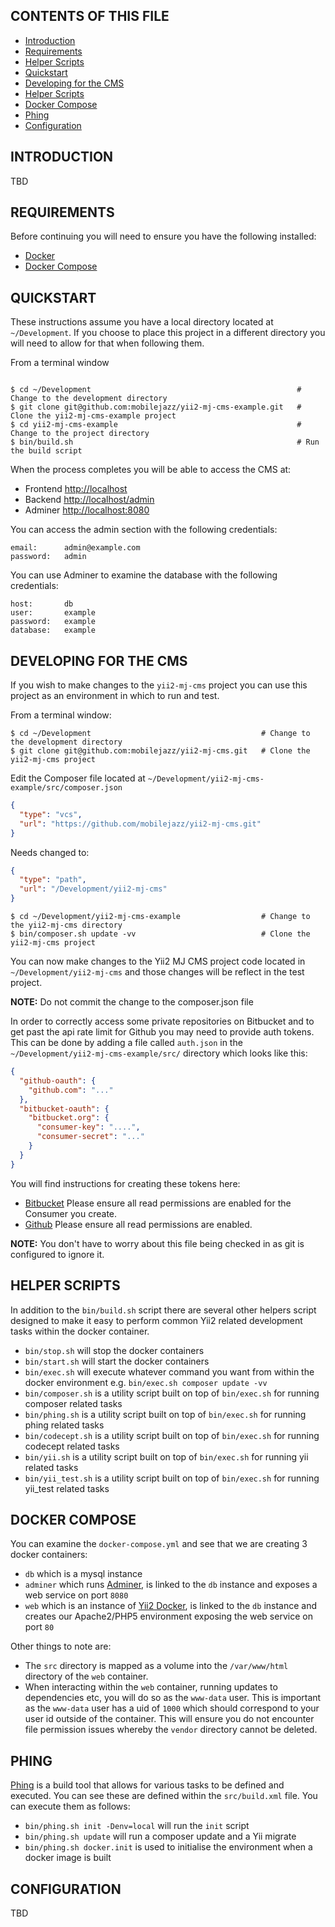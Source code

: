 CONTENTS OF THIS FILE
---------------------
   
 * [Introduction](#introduction)
 * [Requirements](#requirements)
 * [Helper Scripts](#helper-scripts)
 * [Quickstart](#quickstart)
 * [Developing for the CMS](#developing-for-the-cms)
 * [Helper Scripts](#helper-scripts)
 * [Docker Compose](#docker-compose)
 * [Phing](#phing)
 * [Configuration](#configuration)
 
INTRODUCTION
------------

TBD

REQUIREMENTS
------------

Before continuing you will need to ensure you have the following installed:

 * [Docker](https://www.docker.com)
 * [Docker Compose](https://docs.docker.com/compose)
 
QUICKSTART
----------

These instructions assume you have a local directory located at `~/Development`. If you choose to place this project in a different directory you will need to allow for that when following them.

From a terminal window

```

$ cd ~/Development                                              # Change to the development directory  
$ git clone git@github.com:mobilejazz/yii2-mj-cms-example.git   # Clone the yii2-mj-cms-example project
$ cd yii2-mj-cms-example                                        # Change to the project directory
$ bin/build.sh                                                  # Run the build script
```

When the process completes you will be able to access the CMS at:

* Frontend  [http://localhost](http://localhost)
* Backend   [http://localhost/admin](http://localhost/admin)
* Adminer   [http://localhost:8080](http://localhost:8080)

You can access the admin section with the following credentials:

```
email:      admin@example.com
password:   admin
```

You can use Adminer to examine the database with the following credentials:

```
host:       db
user:       example
password:   example
database:   example
```

DEVELOPING FOR THE CMS
----------------------

If you wish to make changes to the `yii2-mj-cms` project you can use this project as an environment in which to run and test.

From a terminal window:

```  
$ cd ~/Development                                      # Change to the development directory
$ git clone git@github.com:mobilejazz/yii2-mj-cms.git   # Clone the yii2-mj-cms project
```

Edit the Composer file located at `~/Development/yii2-mj-cms-example/src/composer.json`

```json
{
  "type": "vcs",
  "url": "https://github.com/mobilejazz/yii2-mj-cms.git"
}
```

Needs changed to:

```json
{
  "type": "path",
  "url": "/Development/yii2-mj-cms"
}
```

```
$ cd ~/Development/yii2-mj-cms-example                  # Change to the yii2-mj-cms directory  
$ bin/composer.sh update -vv                            # Clone the yii2-mj-cms project
```

You can now make changes to the Yii2 MJ CMS project code located in `~/Development/yii2-mj-cms` and those changes will be reflect in the test project.

**NOTE:** Do not commit the change to the composer.json file

In order to correctly access some private repositories on Bitbucket and to get past the api rate limit for Github you may need to provide auth tokens. This can be done by adding a file called `auth.json` in the `~/Development/yii2-mj-cms-example/src/` directory which looks like this:

```json
{
  "github-oauth": {
    "github.com": "..."
  },
  "bitbucket-oauth": {
    "bitbucket.org": {
      "consumer-key": "....",
      "consumer-secret": "..."
    }
  }
}

```

You will find instructions for creating these tokens here:

* [Bitbucket](https://confluence.atlassian.com/bitbucket/oauth-on-bitbucket-cloud-238027431.html#OAuthonBitbucketCloud-Createaconsumer) Please ensure all read permissions are enabled for the Consumer you create.
* [Github](https://help.github.com/articles/creating-a-personal-access-token-for-the-command-line/) Please ensure all read permissions are enabled.

**NOTE:** You don't have to worry about this file being checked in as git is configured to ignore it.

HELPER SCRIPTS
--------------

In addition to the `bin/build.sh` script there are several other helpers script designed to make it easy to perform common Yii2 related development tasks within the docker container.

 * `bin/stop.sh` will stop the docker containers
 * `bin/start.sh` will start the docker containers
 * `bin/exec.sh` will execute whatever command you want from within the docker environment e.g. `bin/exec.sh composer update -vv`
 * `bin/composer.sh` is a utility script built on top of `bin/exec.sh` for running composer related tasks
 * `bin/phing.sh` is a utility script built on top of `bin/exec.sh` for running phing related tasks
 * `bin/codecept.sh` is a utility script built on top of `bin/exec.sh` for running codecept related tasks
 * `bin/yii.sh` is a utility script built on top of `bin/exec.sh` for running yii related tasks
 * `bin/yii_test.sh` is a utility script built on top of `bin/exec.sh` for running yii_test related tasks
 
DOCKER COMPOSE
--------------

You can examine the `docker-compose.yml` and see that we are creating 3 docker containers:

 * `db` which is a mysql instance
 * `adminer` which runs [Adminer](https://www.adminer.org), is linked to the `db` instance and exposes a web service on port `8080`
 * `web` which is an instance of [Yii2 Docker](https://hub.docker.com/r/mobilejazz/yii2-docker), is linked to the `db` instance and creates our Apache2/PHP5 environment exposing the web service on port `80`

Other things to note are:

 * The `src` directory is mapped as a volume into the `/var/www/html` directory of the `web` container.
 * When interacting within the `web` container, running updates to dependencies etc, you will do so as the `www-data` user. This is important as the `www-data` user has a uid of `1000` which should correspond to your user id outside of the container. This will ensure you do not encounter file permission issues whereby the `vendor` directory cannot be deleted.

PHING
-----

[Phing](https://www.phing.info) is a build tool that allows for various tasks to be defined and executed. You can see these are defined within the `src/build.xml` file. You can execute them as follows:

 * `bin/phing.sh init -Denv=local` will run the `init` script
 * `bin/phing.sh update` will run a composer update and a Yii migrate
 * `bin/phing.sh docker.init` is used to initialise the environment when a docker image is built

CONFIGURATION
-------------

TBD
  